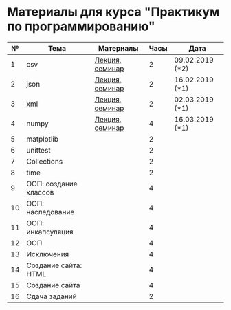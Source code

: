 # Материалы для курса "Практикум по программированию"

| №  | Тема                  | Материалы | Часы | Дата |
|----|-----------------------|-----------|------|------|
| 1  | csv                   |   [Лекция, семинар](https://github.com/BruchesLena/python_course/tree/master/csv)        | 2  |09.02.2019 (*2)  |      |
| 2  | json                  |    [Лекция, семинар](https://github.com/BruchesLena/python_course/tree/master/json)       | 2    |16.02.2019 (*1)      |
| 3  | xml                   |[Лекция, семинар](https://github.com/BruchesLena/python_course/tree/master/xml)           | 2    |02.03.2019 (*1)      |
| 4  | numpy                 |[Лекция, семинар](https://github.com/BruchesLena/python_course/tree/master/numpy)           | 4    |16.03.2019 (*1)      |
| 5  | matplotlib            |           | 2    |      |
| 6  | unittest              |           | 2    |      |
| 7  | Collections           |           | 2    |      |
| 8  | time                  |           | 2    |      |
| 9  | ООП: создание классов |           | 4    |      |
| 10 | ООП: наследование     |           | 4    |      |
| 11 | ООП: инкапсуляция     |           | 4    |      |
| 12 | ООП                   |           | 4    |      |
| 13 | Исключения            |           | 4    |      |
| 14 | Создание сайта: HTML  |           | 4    |      |
| 15 | Создание сайта        |           | 4    |      |
| 16 | Сдача заданий         |           | 2    |      |
